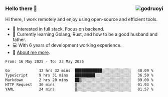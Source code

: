 ### Hello there 👋 <img align="right" src="https://github-readme-stats.vercel.app/api?username=godruoyi&show_icons=true" alt="godruoyi" />

Hi there, I work remotely and enjoy using open-source and efficient tools.

- 🔭 Interested in full stack. Focus on backend.
- 🌱 Currently learning Golang, Rust, and how to be a good husband and father.
- 💻 With 6 years of development working experience.
- 👒 [About me more](https://godruoyi.com/posts/about-godruoyi).



<!--START_SECTION:waka-->

```txt
From: 16 May 2025 - To: 23 May 2025

Go             12 hrs 32 mins  ████████████░░░░░░░░░░░░░   48.09 %
TypeScript     9 hrs 31 mins   █████████░░░░░░░░░░░░░░░░   36.50 %
Markdown       2 hrs 20 mins   ██▒░░░░░░░░░░░░░░░░░░░░░░   09.00 %
HTTP Request   30 mins         ▒░░░░░░░░░░░░░░░░░░░░░░░░   01.93 %
YAML           24 mins         ▒░░░░░░░░░░░░░░░░░░░░░░░░   01.57 %
```

<!--END_SECTION:waka-->

